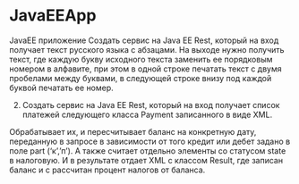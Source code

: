 # JavaEEApp
JavaEE приложение 
Создать сервис на Java EE Rest, который на вход получает текст русского языка с абзацами. На выходе нужно получить текст, где каждую букву исходного текста заменить ее порядковым номером в алфавите, при этом в одной строке печатать текст с двумя пробелами между буквами, в следующей строке внизу под каждой буквой печатать ее номер.

2. Создать сервис на Java EE Rest, который на вход получает список платежей следующего класса Payment записанного в виде XML.

Обрабатывает их, и пересчитывает баланс на конкретную дату, переданную в запросе в зависимости от того кредит или дебет задано в поле part (‘к’,’п’). А также считает отдельно элементы со статусом state в налоговую. И в результате отдает XML c классом Result, где записан баланс и с рассчитан процент налогов от баланса.
